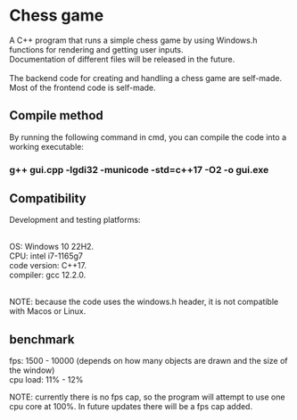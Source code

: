 # Chess game

A C++ program that runs a simple chess game by using Windows.h functions for rendering and getting user inputs. <br />
Documentation of different files will be released in the future. <br /> <br />
The backend code for creating and handling a chess game are self-made. <br />
Most of the frontend code is self-made. <br />


## Compile method
By running the following command in cmd, you can compile the code into a working executable: <br />
### g++ gui.cpp -lgdi32 -municode -std=c++17 -O2 -o gui.exe


## Compatibility

Development and testing platforms: <br /> <br/>

OS: Windows 10  22H2. <br />
CPU: intel i7-1165g7 <br />
code version: C++17. <br />
compiler: gcc 12.2.0. <br /> <br />

NOTE: because the code uses the windows.h header, it is not compatible with Macos or Linux. <br />


## benchmark
fps: 1500 - 10000  (depends on how many objects are drawn and the size of the window) <br />
cpu load: 11% - 12% <br />

NOTE: currently there is no fps cap, so the program will attempt to use one cpu core at 100%. In future updates there will be a fps cap added.



